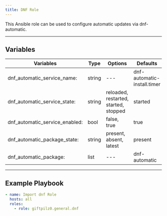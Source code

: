 ```yaml
---
title: DNF Role
---
```


This Ansible role can be used to configure automatic updates via dnf-automatic.

______________________________________________________________________

## Variables

| Variables                      | Type   | Options                               | Defaults                    |
| ------------------------------ | ------ | ------------------------------------- | --------------------------- |
| dnf_automatic_service_name:    | string | ---                                   | dnf-automatic-install.timer |
| dnf_automatic_service_state:   | string | reloaded, restarted, started, stopped | started                     |
| dnf_automatic_service_enabled: | bool   | false, true                           | true                        |
| dnf_automatic_package_state:   | string | present, absent, latest               | present                     |
| dnf_automatic_package:         | list   | ---                                   | dnf-automatic               |

______________________________________________________________________

## Example Playbook

```yaml
- name: Import dnf Role
  hosts: all
  roles:
    - role: giftpilz0.general.dnf
```
